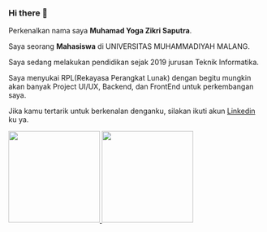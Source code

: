 ### Hi there 👋

Perkenalkan nama saya **Muhamad Yoga Zikri Saputra**.

Saya seorang **Mahasiswa** di UNIVERSITAS MUHAMMADIYAH MALANG.

Saya sedang melakukan pendidikan sejak 2019 jurusan Teknik Informatika.

Saya menyukai RPL(Rekayasa Perangkat Lunak) dengan begitu mungkin akan banyak Project UI/UX, Backend, dan FrontEnd untuk perkembangan saya.

Jika kamu tertarik untuk berkenalan denganku, silakan ikuti akun [Linkedin](https://www.linkedin.com/in/muhamad-yoga18/) ku ya.

<p align="left">
<a href="https://github.com/Yoga157">
  <img height="180em" src="https://github-readme-stats-eight-theta.vercel.app/api?username=Yoga157&show_icons=true&theme=algolia&include_all_commits=true&count_private=true"/>
  <img height="180em" src="https://github-readme-stats-eight-theta.vercel.app/api/top-langs/?username=Yoga157&layout=compact&langs_count=8&theme=algolia"/>
</a>
